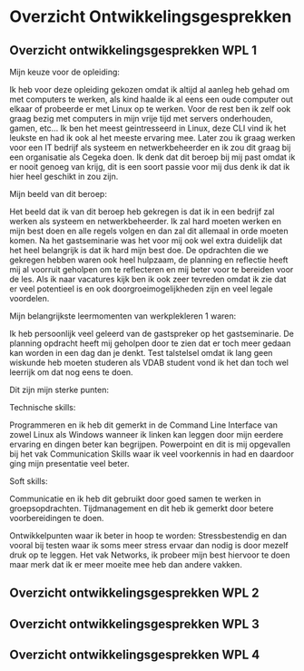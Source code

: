 # Overzicht Ontwikkelingsgesprekken

## Overzicht ontwikkelingsgesprekken WPL 1
Mijn keuze voor de opleiding:

Ik heb voor deze opleiding gekozen omdat ik altijd al aanleg heb gehad om met computers te werken, als kind haalde ik al eens een oude computer out elkaar of probeerde er met Linux op te werken.
Voor de rest ben ik zelf ook graag bezig met computers in mijn vrije tijd met servers onderhouden, gamen, etc...
Ik ben het meest geintresseerd in Linux, deze CLI vind ik het leukste en had ik ook al het meeste ervaring mee.
Later zou ik graag werken voor een IT bedrijf als systeem en netwerkbeheerder en ik zou dit graag bij een organisatie als Cegeka doen.
Ik denk dat dit beroep bij mij past omdat ik er nooit genoeg van krijg, dit is een soort passie voor mij dus denk ik dat ik hier heel geschikt in zou zijn.


Mijn beeld van dit beroep:

Het beeld dat ik van dit beroep heb gekregen is dat ik in een bedrijf zal werken als systeem en netwerkbeheerder.
Ik zal hard moeten werken en mijn best doen en alle regels volgen en dan zal dit allemaal in orde moeten komen.
Na het gastseminarie was het voor mij ook wel extra duidelijk dat het heel belangrijk is dat ik hard mijn best doe.
De opdrachten die we gekregen hebben waren ook heel hulpzaam, de planning en reflectie heeft mij al voorruit geholpen om te reflecteren en mij beter voor te bereiden voor de les.
Als ik naar vacatures kijk ben ik ook zeer tevreden omdat ik zie dat er veel potentieel is en ook doorgroeimogelijkheden zijn en veel legale voordelen.

Mijn belangrijkste leermomenten van werkplekleren 1 waren:

Ik heb persoonlijk veel geleerd van de gastspreker op het gastseminarie.
De planning opdracht heeft mij geholpen door te zien dat er toch meer gedaan kan worden in een dag dan je denkt.
Test talstelsel omdat ik lang geen wiskunde heb moeten studeren als VDAB student vond ik het dan toch wel leerrijk om dat nog eens te doen.

Dit zijn mijn sterke punten:

Technische skills:

Programmeren en ik heb dit gemerkt in de Command Line Interface van zowel Linux als Windows wanneer ik linken kan leggen door mijn eerdere ervaring en dingen beter kan begrijpen.
Powerpoint en dit is mij opgevallen bij het vak Communication Skills waar ik veel voorkennis in had en daardoor ging mijn presentatie veel beter.

Soft skills:

Communicatie en ik heb dit gebruikt door goed samen te werken in groepsopdrachten.
Tijdmanagement en dit heb ik gemerkt door betere voorbereidingen te doen.


Ontwikkelpunten waar ik beter in hoop te worden:
Stressbestendig en dan vooral bij testen waar ik soms meer stress ervaar dan nodig is door mezelf druk op te leggen.
Het vak Networks, ik probeer mijn best hiervoor te doen maar merk dat ik er meer moeite mee heb dan andere vakken.


## Overzicht ontwikkelingsgesprekken WPL 2

## Overzicht ontwikkelingsgesprekken WPL 3

## Overzicht ontwikkelingsgesprekken WPL 4
